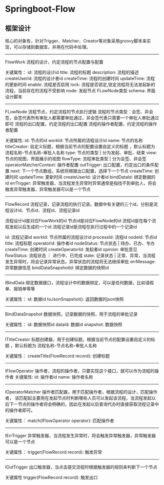 # Springboot-Flow

## 框架设计

核心的对象有，针对Trigger、Matcher、Creator等对象采用groovy脚本来实现，可以存储到数据库，并用在代码中处理。

----------------------------
FlowWork
流程的设计，约定流程的节点配置与配置

关键属性：
id: 流程的设计id
title: 流程的标题
description: 流程的描述
createUserId: 流程的设计者id
createTime: 流程的创建时间
updateTime: 流程的更新时间
enable: 流程是否启用
lock: 流程是否锁定,锁定流程将无法发起新的流程，当前存在的流程不受影响
node: 发起节点 FLowNode类型
schema: 界面设计脚本

----------------------------

FLowNode
流程节点，约定流程的节点执行逻辑
流程的节点类型：会签、非会签，会签代表所有审批人都需要审批通过，非会签代表只需要一个审批人审批通过即可
流程的出口配置，约定流程的出口配置
流程的操作者配置，约定流程的操作者配置

关键属性:
id: 节点的id
workId: 节点所属的流程设计id
name: 节点的名称
titleCreator: 自定义标题，根据当前节点的配置设置自定义的标题 ，默认标题为 流程名称-节点名称-审批人名称
type: 节点的类型 | 分为发起、审批、结束
view: 节点的视图，界面展示的视图
flowType: 流程审批类型 | 分为会签、非会签
operatorMatcherContext: 操作者配置 
outTrigger: 出口配置，约定出口的条件配置
next: 下一个节点数组，系统将根据出口配置，选择下一个节点
createTime: 创建时间
updateTime: 更新时间
createUserId: 设计者id
bindDataId: 绑定数据的id
errTrigger: 异常触发器，当流程发生异常时异常通常是指找不到审批人，将会触发异常触发器，异常触发器可以是一个节点

----------------------------

FlowRecord
流程记录，记录流程的执行记录。数据中有关键的三个id，分别是流程设计id、节点id、流程id、流程记录id

流程设计id是对应FlowWork的id
节点id是对应FlowNode的id
流程id是在每个流程发起以后生成的一个id
流程记录id是流程在执行过程中的一个记录id

id: 流程记录id
workId: 节点所属的流程设计id
processId: 流程id
nodeId: 节点id
title: 流程标题
operatorId: 操作者id 
nodeStatus: 节点状态 | 待办、已办、专办
createTime: 创建时间
createOperatorId: 发起者id 
opinion: 审批意见
flowStatus: 流程状态 ｜ 进行中、已完成
state: 记录状态 | 正常、异常，当流程发生异常时，将会记录异常状态，异常状态的流程将无法继续审批
errMessage: 异常数据信息
bindDataSnapshotId: 绑定数据的快照id

----------------------------

IBindData
绑定数据接口，流程设计中的数据绑定，可以是任何数据，比如请假单、报销单等等

关键属性：
id: 数据id
toJsonSnapshot(): 返回数据的json快照

----------------------------

BindDataSnapshot
数据快照，记录数据的快照，用于流程的审批记录

关键属性：
id: 数据快照id
dataId: 数据id
snapshot: 数据快照

----------------------------

ITitleCreator
标题创建器，用于创建标题，根据当前节点的配置设置自定义的标题 ，默认标题为 流程名称-节点名称-审批人名称

关键属性：
createTitle(FlowRecord record): 创建标题

----------------------------

IFlowOperator
操作者，流程的操作者，只要实现这个接口，就可以作为流程的操作者
关键属性:
id: 操作者id
name: 操作者名称

----------------------------

IOperatorMatcher
操作者匹配器，用于匹配操作者，根据流程的设计，匹配操作者， 该匹配起主要用在发起节点时判断哪些人员可以发起该流程，当流程发起以后下一节点的操作者将会明确的，因此在发起以后查询代办时直接获取流程记录中的操作者即可。

关键属性：
match(IFlowOperator operator): 匹配操作者

----------------------------

IErrTrigger
异常触发器，当流程发生异常时，将会触发异常触发器，异常触发器可以是一个节点

关键属性：
trigger(FlowRecord record): 触发异常

----------------------------

IOutTrigger
出口触发器，当点击提交流程时根据触发器的规则来判断下一个节点

关键属性
trigger(FlowRecord record): 触发出口
